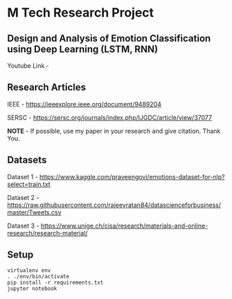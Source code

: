 # M Tech Research Project

## Design and Analysis of Emotion Classification using Deep Learning (LSTM, RNN)

Youtube Link - 

## Research Articles 

IEEE - https://ieeexplore.ieee.org/document/9489204

SERSC - https://sersc.org/journals/index.php/IJGDC/article/view/37077

**NOTE** - If possible, use my paper in your research and give citation. Thank You.

## Datasets 

Dataset 1 - https://www.kaggle.com/praveengovi/emotions-dataset-for-nlp?select=train.txt

Dataset 2 - https://raw.githubusercontent.com/rajeevratan84/datascienceforbusiness/master/Tweets.csv

Dataset 3 - https://www.unige.ch/cisa/research/materials-and-online-research/research-material/

## Setup

```
virtualenv env
. ./env/bin/activate
pip install -r requirements.txt
jupyter notebook
```




